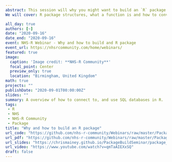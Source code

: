 ```yaml
---
abstract: This session will why you might want to build an `R` package and how to do.  We'll do the majority of it practically, building a package during the session, and we'll release the latest version of my `FunnelPlotR` package to show the process of releasing to CRAN.  We'll use the RStudio tools, `devtools`, `usethis`, `testthat` and `roxygen2` packages to help automate most of it for us.
We will cover: R package structures, what a function is and how to convert your code to it, inserting a `roxygen2` skeleton and writing documentation, dependencies, building and checking, and we'll also give a nod to source control via Git and GitHub, along with unit testing with `testthat`.

all_day: true
authors: [~]
date: "2020-09-16"
date_end: "2020-09-16"
event: NHS-R Webinar - Why and how to build and R package
event_url: https://nhsrcommunity.com/home/webinars/
featured: true
image:
  caption: 'Image credit: **NHS-R Community**'
  focal_point: Center
  preview_only: true
  location: "Birmingham, United Kingdom"
math: true
projects: ""
publishDate: "2020-09-01T00:00:00Z"
slides: ""
summary: A overview of how to connect to, and use SQL databases in R.
tags: 
 - R
 - NHS
 - NHS-R Community
 - Package
title: "Why and how to build an R package"
url_code: "https://github.com/nhs-r-community/Webinars/raw/master/Package_building/Package%20Building.pdf"
url_pdf: "https://github.com/nhs-r-community/Webinars/raw/master/Package_building/Package%20Building.pdf"
url_slides: "https://chrismainey.github.io/PackageBuildSeminar/package_building_presentation.html#1"
url_video: "https://www.youtube.com/watch?v=qmTaAIEXxSQ"
draft: false
---
```

